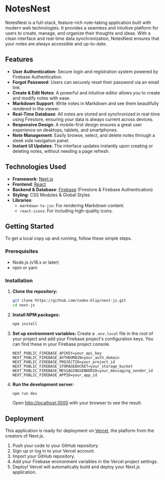 # NotesNest

NotesNest is a full-stack, feature-rich note-taking application built with modern web technologies. It provides a seamless and intuitive platform for users to create, manage, and organize their thoughts and ideas. With a clean interface and real-time data synchronization, NotesNest ensures that your notes are always accessible and up-to-date.

## Features

- **User Authentication**: Secure login and registration system powered by Firebase Authentication.
- **Forgot Password**: Users can securely reset their password via an email link.
- **Create & Edit Notes**: A powerful and intuitive editor allows you to create and modify notes with ease.
- **Markdown Support**: Write notes in Markdown and see them beautifully rendered in the viewer.
- **Real-Time Database**: All notes are stored and synchronized in real-time using Firestore, ensuring your data is always current across devices.
- **Responsive Design**: A mobile-first design ensures a great user experience on desktops, tablets, and smartphones.
- **Note Management**: Easily browse, select, and delete notes through a sleek side navigation panel.
- **Instant UI Updates**: The interface updates instantly upon creating or deleting notes, without needing a page refresh.

## Technologies Used

- **Framework**: [Next.js](https://nextjs.org/)
- **Frontend**: [React](https://reactjs.org/)
- **Backend & Database**: [Firebase](https://firebase.google.com/) (Firestore & Firebase Authentication)
- **Styling**: CSS Modules & Global Styles
- **Libraries**:
  - `markdown-to-jsx`: For rendering Markdown content.
  - `react-icons`: For including high-quality icons.

## Getting Started

To get a local copy up and running, follow these simple steps.

### Prerequisites

- Node.js (v18.x or later)
- npm or yarn

### Installation

1.  **Clone the repository:**
    ```sh
    git clone https://github.com/codex-blip/next-js.git
    cd next-js
    ```

2.  **Install NPM packages:**
    ```sh
    npm install
    ```

3.  **Set up environment variables:**
    Create a `.env.local` file in the root of your project and add your Firebase project's configuration keys. You can find these in your Firebase project console.

    ```env
    NEXT_PUBLIC_FIREBASE_APIKEY=your_api_key
    NEXT_PUBLIC_FIREBASE_AUTHDOMAIN=your_auth_domain
    NEXT_PUBLIC_FIREBASE_PROJECTID=your_project_id
    NEXT_PUBLIC_FIREBASE_STORAGEBUCKET=your_storage_bucket
    NEXT_PUBLIC_FIREBASE_MESSAGINGSENDERID=your_messaging_sender_id
    NEXT_PUBLIC_FIREBASE_APPID=your_app_id
    ```

4.  **Run the development server:**
    ```sh
    npm run dev
    ```
    Open [http://localhost:3000](http://localhost:3000) with your browser to see the result.

## Deployment

This application is ready for deployment on [Vercel](https://vercel.com/), the platform from the creators of Next.js.

1.  Push your code to your GitHub repository.
2.  Sign up or log in to your Vercel account.
3.  Import your GitHub repository.
4.  Add your Firebase environment variables in the Vercel project settings.
5.  Deploy! Vercel will automatically build and deploy your Next.js application.
